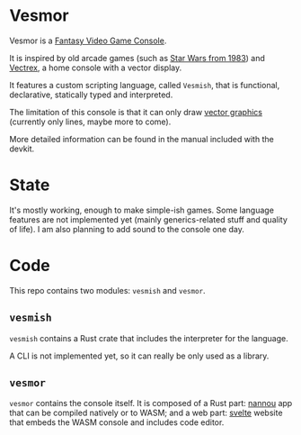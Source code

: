 # Vesmor

Vesmor is a [Fantasy Video Game Console](https://en.wikipedia.org/wiki/Fantasy_video_game_console).

It is inspired by old arcade games (such as [Star Wars from 1983](https://en.wikipedia.org/wiki/Star_Wars_(1983_video_game))) and
[Vectrex](https://en.wikipedia.org/wiki/Vectrex), a home console
with a vector display.

It features a custom scripting language, called `Vesmish`, that
is functional, declarative, statically typed and interpreted.

The limitation of this console is that it can only draw
[vector graphics](https://en.wikipedia.org/wiki/Vector_graphics)
(currently only lines, maybe more to come).

More detailed information can be found in the manual included with the devkit.

# State

It's mostly working, enough to make simple-ish games.
Some language features are not implemented yet (mainly generics-related stuff and quality of life).
I am also planning to add sound to the console one day.

# Code

This repo contains two modules: `vesmish` and `vesmor`.

## `vesmish`

`vesmish` contains a Rust crate that includes the interpreter for the language.

A CLI is not implemented yet, so it can really be only used as a library.

## `vesmor`

`vesmor` contains the console itself.
It is composed of a Rust part: [nannou](https://github.com/nannou-org/nannou) app that can be compiled natively or to WASM;
and a web part: [svelte](https://svelte.dev/) website that embeds the WASM console and includes code editor.
